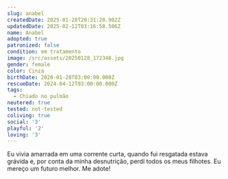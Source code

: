```yaml
---
slug: anabel
createdDate: 2025-01-28T20:31:28.902Z
updatedDate: 2025-02-12T03:16:58.506Z
name: Anabel
adopted: true
patronized: false
condition: em tratamento
image: /src/assets/20250128_172348.jpg
gender: female
color: Cinza
birthDate: 2020-01-28T03:00:00.000Z
rescueDate: 2024-04-12T03:00:00.000Z
tags:
  - Chiado no pulmão
neutered: true
tested: not-tested
coliving: true
social: '3'
playful: '2'
loving: '3'
---
```



Eu vivia amarrada em uma corrente curta, quando fui resgatada estava grávida e, por conta da minha desnutrição, perdi todos os meus filhotes. Eu mereço um futuro melhor. Me adote!
